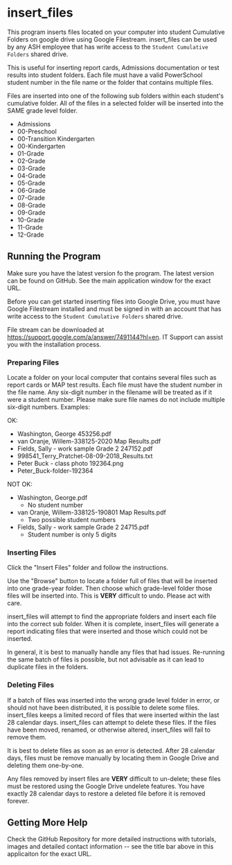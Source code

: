 # insert_files
This program inserts files located on your computer into student Cumulative Folders on google drive using Google Filestream. insert_files can be used by any ASH employee that has write access to the `Student Cumulative Folders` shared drive.

This is useful for inserting report cards, Admissions documentation or test results into student folders. Each file must have a valid PowerSchool student number in the file name or the folder that contains multiple files.

Files are inserted into one of the following sub folders within each student's cumulative folder. All of the files in a selected folder will be inserted into the SAME grade level folder.
* Admissions
* 00-Preschool
* 00-Transition Kindergarten
* 00-Kindergarten
* 01-Grade
* 02-Grade
* 03-Grade
* 04-Grade
* 05-Grade
* 06-Grade
* 07-Grade
* 08-Grade
* 09-Grade
* 10-Grade
* 11-Grade
* 12-Grade


## Running the Program
Make sure you have the latest version fo the program. The latest version can be found on GitHub. See the main application window for the exact URL.

Before you can get started inserting files into Google Drive, you must have Google Filestream installed and must be signed in with an account that has write access to the `Student Cumulative Folders` shared drive.

File stream can be downloaded at https://support.google.com/a/answer/7491144?hl=en. IT Support can assist you with the installation process.

### Preparing Files
Locate a folder on your local computer that contains several files such as report cards or MAP test results. Each file must have the student number in the file name. Any six-digit number in the filename will be treated as if it were a student number. Please make sure file names do not include multiple six-digit numbers.
Examples:

OK:

* Washington, George 453256.pdf
* van Oranje, Willem-338125-2020 Map Results.pdf
* Fields, Sally - work sample Grade 2 247152.pdf
* 998541_Terry_Pratchet-08-09-2018_Results.txt
* Peter Buck - class photo 192364.png
* Peter_Buck-folder-192364
    
NOT OK:

* Washington, George.pdf
    * No student number
* van Oranje, Willem-338125-190801 Map Results.pdf
    * Two possible student numbers
* Fields, Sally - work sample Grade 2 24715.pdf
    * Student number is only 5 digits

### Inserting Files
Click the "Insert Files" folder and follow the instructions.

Use the "Browse" button to locate a folder full of files that will be inserted into one grade-year folder. Then choose which grade-level folder those files will be inserted into. This is **VERY** difficult to undo. Please act with care.

insert_files will attempt to find the appropriate folders and insert each file into the correct sub folder. When it is complete, insert_files will generate a report indicating files that were inserted and those which could not be inserted.

In general, it is best to manually handle any files that had issues. Re-running the same batch of files is possible, but not advisable as it can lead to duplicate files in the folders.

### Deleting Files
If a batch of files was inserted into the wrong grade level folder in error, or should not have been distributed, it is possible to delete some files. insert_files keeps a limited record of files that were inserted within the last 28 calendar days. insert_files can attempt to delete these files. If the files have been moved, renamed, or otherwise altered, insert_files will fail to remove them. 

It is best to delete files as soon as an error is detected. After 28 calendar days, files must be remove manually by locating them in Google Drive and deleting them one-by-one.

Any files removed by insert files are **VERY** difficult to un-delete; these files must be restored using the Google Drive undelete features. You have exactly 28 calendar days to restore a deleted file before it is removed forever.

## Getting More Help
Check the GitHub Repository for more detailed instructions with tutorials, images and detailed contact information -- see the title bar above in this applicaiton for the exact URL. 


```python

```

